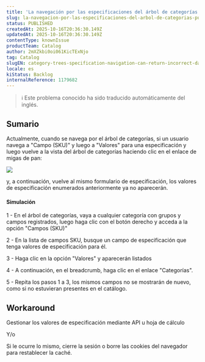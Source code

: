 ```yaml
---
title: 'La navegación por las especificaciones del árbol de categorías puede devolver datos incorrectos'
slug: la-navegacion-por-las-especificaciones-del-arbol-de-categorias-puede-devolver-datos-incorrectos
status: PUBLISHED
createdAt: 2025-10-16T20:36:30.149Z
updatedAt: 2025-10-16T20:36:30.149Z
contentType: knownIssue
productTeam: Catalog
author: 2mXZkbi0oi061KicTExNjo
tag: Catalog
slugEN: category-trees-specification-navigation-can-return-incorrect-data
locale: es
kiStatus: Backlog
internalReference: 1179682
---
```


>ℹ️ Este problema conocido ha sido traducido automáticamente del inglés.

## Sumario


Actualmente, cuando se navega por el árbol de categorías, si un usuario navega a "Campo (SKU)" y luego a "Valores" para una especificación y luego vuelve a la vista del árbol de categorías haciendo clic en el enlace de migas de pan:

 ![](https://vtexhelp.zendesk.com/attachments/token/qtPOrJ9QkBSTLEALtov7At2nI/?name=image.png)

y, a continuación, vuelve al mismo formulario de especificación, los valores de especificación enumerados anteriormente ya no aparecerán.


#### Simulación


1 - En el árbol de categorías, vaya a cualquier categoría con grupos y campos registrados, luego haga clic con el botón derecho y acceda a la opción "Campos (SKU)"

2 - En la lista de campos SKU, busque un campo de especificación que tenga valores de especificación para él.

3 - Haga clic en la opción "Valores" y aparecerán listados

4 - A continuación, en el breadcrumb, haga clic en el enlace "Categorías".

5 - Repita los pasos 1 a 3, los mismos campos no se mostrarán de nuevo, como si no estuvieran presentes en el catálogo.

## Workaround


Gestionar los valores de especificación mediante API u hoja de cálculo

Y/o

Si le ocurre lo mismo, cierre la sesión o borre las cookies del navegador para restablecer la caché.



